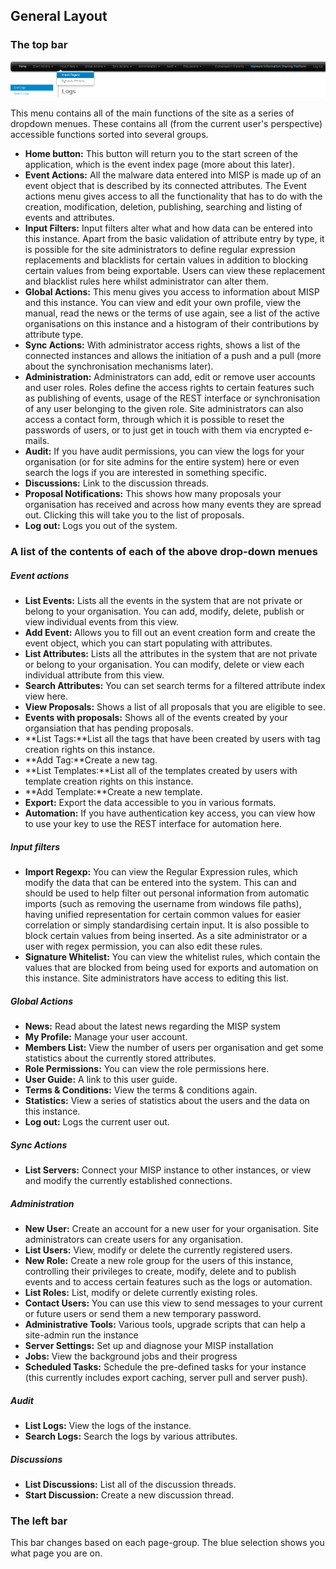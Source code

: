 ## General Layout

### The top bar

![This is the main menu that will be accessible from all of the views. In some instances, some additional buttons that will appear on top of these when a view provides it.](figures/menu_image.png)

This menu contains all of the main functions of the site as a series of dropdown menues. These contains all (from the current user's perspective) accessible functions sorted into several groups.

*   **Home button:** This button will return you to the start screen of the application, which is the event index page (more about this later).
*   **Event Actions:** All the malware data entered into MISP is made up of an event object that is described by its connected attributes. The Event actions menu gives access to all the functionality that has to do with the creation, modification, deletion, publishing, searching and listing of events and attributes.
*   **Input Filters:** Input filters alter what and how data can be entered into this instance. Apart from the basic validation of attribute entry by type, it is possible for the site administrators to define regular expression replacements and blacklists for certain values in addition to blocking certain values from being exportable. Users can view these replacement and blacklist rules here whilst administrator can alter them.
*   **Global Actions:** This menu gives you access to information about MISP and this instance. You can view and edit your own profile, view the manual, read the news or the terms of use again, see a list of the active organisations on this instance and a histogram of their contributions by attribute type.
*   **Sync Actions:** With administrator access rights, shows a list of the connected instances and allows the initiation of a push and a pull (more about the synchronisation mechanisms later).
*   **Administration:** Administrators can add, edit or remove user accounts and user roles. Roles define the access rights to certain features such as publishing of events, usage of the REST interface or synchronisation of any user belonging to the given role. Site administrators can also access a contact form, through which it is possible to reset the passwords of users, or to just get in touch with them via encrypted e-mails.
*   **Audit:** If you have audit permissions, you can view the logs for your organisation (or for site admins for the entire system) here or even search the logs if you are interested in something specific.
*   **Discussions:** Link to the discussion threads.
*   **Proposal Notifications:** This shows how many proposals your organisation has received and across how many events they are spread out. Clicking this will take you to the list of proposals.
*   **Log out:** Logs you out of the system.

### A list of the contents of each of the above drop-down menues

##### Event actions

*   **List Events:** Lists all the events in the system that are not private or belong to your organisation. You can add, modify, delete, publish or view individual events from this view.
*   **Add Event:** Allows you to fill out an event creation form and create the event object, which you can start populating with attributes.
*   **List Attributes:** Lists all the attributes in the system that are not private or belong to your organisation. You can modify, delete or view each individual attribute from this view.
*   **Search Attributes:** You can set search terms for a filtered attribute index view here.
*   **View Proposals:** Shows a list of all proposals that you are eligible to see.
*   **Events with proposals:** Shows all of the events created by your organsiation that has pending proposals.
*   **List Tags:**List all the tags that have been created by users with tag creation rights on this instance.
*   **Add Tag:**Create a new tag.
*   **List Templates:**List all of the templates created by users with template creation rights on this instance.
*   **Add Template:**Create a new template.
*   **Export:** Export the data accessible to you in various formats.
*   **Automation:** If you have authentication key access, you can view how to use your key to use the REST interface for automation here.

##### Input filters

*   **Import Regexp:** You can view the Regular Expression rules, which modify the data that can be entered into the system. This can and should be used to help filter out personal information from automatic imports (such as removing the username from windows file paths), having unified representation for certain common values for easier correlation or simply standardising certain input. It is also possible to block certain values from being inserted. As a site administrator or a user with regex permission, you can also edit these rules.
*   **Signature Whitelist:** You can view the whitelist rules, which contain the values that are blocked from being used for exports and automation on this instance. Site administrators have access to editing this list.

##### Global Actions

*   **News:** Read about the latest news regarding the MISP system
*   **My Profile:** Manage your user account.
*   **Members List:** View the number of users per organisation and get some statistics about the currently stored attributes.
*   **Role Permissions:** You can view the role permissions here.
*   **User Guide:** A link to this user guide.
*   **Terms & Conditions:** View the terms & conditions again.
*   **Statistics:** View a series of statistics about the users and the data on this instance.
*   **Log out:** Logs the current user out.

##### Sync Actions

*   **List Servers:** Connect your MISP instance to other instances, or view and modify the currently established connections.

##### Administration

*   **New User:** Create an account for a new user for your organisation. Site administrators can create users for any organisation.
*   **List Users:** View, modify or delete the currently registered users.
*   **New Role:** Create a new role group for the users of this instance, controlling their privileges to create, modify, delete and to publish events and to access certain features such as the logs or automation.
*   **List Roles:** List, modify or delete currently existing roles.
*   **Contact Users:** You can use this view to send messages to your current or future users or send them a new temporary password.
*   **Administrative Tools:** Various tools, upgrade scripts that can help a site-admin run the instance
*   **Server Settings:** Set up and diagnose your MISP installation
*   **Jobs:** View the background jobs and their progress
*   **Scheduled Tasks:** Schedule the pre-defined tasks for your instance (this currently includes export caching, server pull and server push).

##### Audit

*   **List Logs:** View the logs of the instance.
*   **Search Logs:** Search the logs by various attributes.

##### Discussions

*   **List Discussions:** List all of the discussion threads.
*   **Start Discussion:** Create a new discussion thread.

### The left bar

This bar changes based on each page-group. The blue selection shows you what page you are on.

